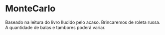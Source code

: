 # MonteCarlo

Baseado na leitura do livro Iludido pelo acaso.
Brincaremos de roleta russa. A quantidade de balas e tambores poderá variar.